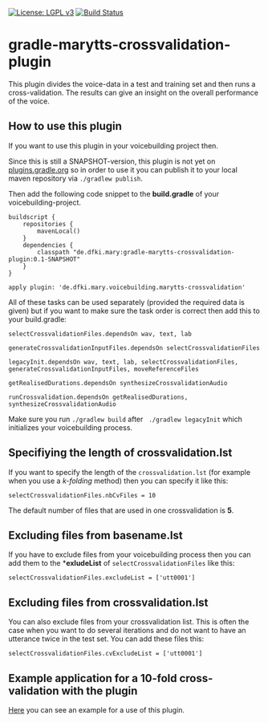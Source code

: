 
[![License: LGPL v3](https://img.shields.io/badge/License-LGPL%20v3-blue.svg)](https://www.gnu.org/licenses/lgpl-3.0)
[![Build Status](https://travis-ci.org/insa-k/gradle-marytts-crossvalidation-plugin.svg?branch=master)](https://travis-ci.org/insa-k/gradle-marytts-crossvalidation-plugin)

# gradle-marytts-crossvalidation-plugin

This plugin divides the voice-data in a test and training set and then runs a cross-validation.
The results can give an insight on the overall performance of the voice. 

## How to use this plugin

If you want to use this plugin in your voicebuilding project then.

Since this is still a SNAPSHOT-version, this plugin is not yet on [plugins.gradle.org](plugins.gradle.org) so in order to use it you can publish it to your local maven repository via ` ./gradlew publish `.


Then add the following code snippet to the **build.gradle** of your voicebuilding-project.

```
buildscript {
    repositories {
        mavenLocal()
    }
    dependencies {
        classpath "de.dfki.mary:gradle-marytts-crossvalidation-plugin:0.1-SNAPSHOT"
    }
}

apply plugin: 'de.dfki.mary.voicebuilding.marytts-crossvalidation'

```


All of these tasks can be used separately (provided the required data is given) but if you want to make sure the task order is correct then add this to your build.gradle:

```
selectCrossvalidationFiles.dependsOn wav, text, lab

generateCrossvalidationInputFiles.dependsOn selectCrossvalidationFiles

legacyInit.dependsOn wav, text, lab, selectCrossvalidationFiles, generateCrossvalidationInputFiles, moveReferenceFiles

getRealisedDurations.dependsOn synthesizeCrossvalidationAudio

runCrossvalidation.dependsOn getRealisedDurations, synthesizeCrossvalidationAudio
```

Make sure you run ` ./gradlew build ` after ` ./gradlew legacyInit` which initializes your voicebuilding process.

## Specifiying the length of crossvalidation.lst
If you want to specify the length of the `crossvalidation.lst` (for example when you use a *k-folding* method) then you can specify it like this:
```
selectCrossvalidationFiles.nbCvFiles = 10
```
The default number of files that are used in one crossvalidation is **5**.

## Excluding files from basename.lst
If you have to exclude files from your voicebuilding process then you can add them to the ***exludeList** of `selectCrossvalidationFiles` like this:
```
selectCrossvalidationFiles.excludeList = ['utt0001']
```

## Excluding files from crossvalidation.lst
You can also exclude files from your crossvalidation list. This is often the case when you want to do several iterations and do not want to have an utterance twice in the test set. You can add these files this:
```
selectCrossvalidationFiles.cvExcludeList = ['utt0001']
```

## Example application for a 10-fold cross-validation with the plugin
[Here](https://github.com/insa-k/voice-cmu-rms) you can see an example for a use of this plugin.

